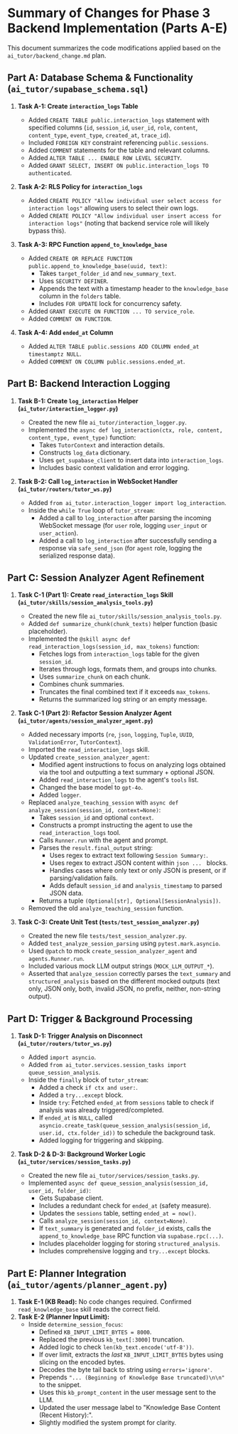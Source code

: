 # Summary of Changes for Phase 3 Backend Implementation (Parts A-E)

This document summarizes the code modifications applied based on the `ai_tutor/backend_change.md` plan.

## Part A: Database Schema & Functionality (`ai_tutor/supabase_schema.sql`)

1.  **Task A-1: Create `interaction_logs` Table**
    *   Added `CREATE TABLE public.interaction_logs` statement with specified columns (`id`, `session_id`, `user_id`, `role`, `content`, `content_type`, `event_type`, `created_at`, `trace_id`).
    *   Included `FOREIGN KEY` constraint referencing `public.sessions`.
    *   Added `COMMENT` statements for the table and relevant columns.
    *   Added `ALTER TABLE ... ENABLE ROW LEVEL SECURITY`.
    *   Added `GRANT SELECT, INSERT ON public.interaction_logs TO authenticated`.

2.  **Task A-2: RLS Policy for `interaction_logs`**
    *   Added `CREATE POLICY "Allow individual user select access for interaction logs"` allowing users to select their own logs.
    *   Added `CREATE POLICY "Allow individual user insert access for interaction logs"` (noting that backend service role will likely bypass this).

3.  **Task A-3: RPC Function `append_to_knowledge_base`**
    *   Added `CREATE OR REPLACE FUNCTION public.append_to_knowledge_base(uuid, text)`:
        *   Takes `target_folder_id` and `new_summary_text`.
        *   Uses `SECURITY DEFINER`.
        *   Appends the text with a timestamp header to the `knowledge_base` column in the `folders` table.
        *   Includes `FOR UPDATE` lock for concurrency safety.
    *   Added `GRANT EXECUTE ON FUNCTION ... TO service_role`.
    *   Added `COMMENT ON FUNCTION`.

4.  **Task A-4: Add `ended_at` Column**
    *   Added `ALTER TABLE public.sessions ADD COLUMN ended_at timestamptz NULL`.
    *   Added `COMMENT ON COLUMN public.sessions.ended_at`.

## Part B: Backend Interaction Logging

1.  **Task B-1: Create `log_interaction` Helper (`ai_tutor/interaction_logger.py`)**
    *   Created the new file `ai_tutor/interaction_logger.py`.
    *   Implemented the `async def log_interaction(ctx, role, content, content_type, event_type)` function:
        *   Takes `TutorContext` and interaction details.
        *   Constructs `log_data` dictionary.
        *   Uses `get_supabase_client` to insert data into `interaction_logs`.
        *   Includes basic context validation and error logging.

2.  **Task B-2: Call `log_interaction` in WebSocket Handler (`ai_tutor/routers/tutor_ws.py`)**
    *   Added `from ai_tutor.interaction_logger import log_interaction`.
    *   Inside the `while True` loop of `tutor_stream`:
        *   Added a call to `log_interaction` after parsing the incoming WebSocket message (for `user` role, logging `user_input` or `user_action`).
        *   Added a call to `log_interaction` after successfully sending a response via `safe_send_json` (for `agent` role, logging the serialized response data).

## Part C: Session Analyzer Agent Refinement

1.  **Task C-1 (Part 1): Create `read_interaction_logs` Skill (`ai_tutor/skills/session_analysis_tools.py`)**
    *   Created the new file `ai_tutor/skills/session_analysis_tools.py`.
    *   Added `def summarize_chunk(chunk_texts)` helper function (basic placeholder).
    *   Implemented the `@skill async def read_interaction_logs(session_id, max_tokens)` function:
        *   Fetches logs from `interaction_logs` table for the given `session_id`.
        *   Iterates through logs, formats them, and groups into chunks.
        *   Uses `summarize_chunk` on each chunk.
        *   Combines chunk summaries.
        *   Truncates the final combined text if it exceeds `max_tokens`.
        *   Returns the summarized log string or an empty message.

2.  **Task C-1 (Part 2): Refactor Session Analyzer Agent (`ai_tutor/agents/session_analyzer_agent.py`)**
    *   Added necessary imports (`re`, `json`, `logging`, `Tuple`, `UUID`, `ValidationError`, `TutorContext`).
    *   Imported the `read_interaction_logs` skill.
    *   Updated `create_session_analyzer_agent`:
        *   Modified agent instructions to focus on analyzing logs obtained via the tool and outputting a text summary + optional JSON.
        *   Added `read_interaction_logs` to the agent's `tools` list.
        *   Changed the base model to `gpt-4o`.
        *   Added `logger`.
    *   Replaced `analyze_teaching_session` with `async def analyze_session(session_id, context=None)`:
        *   Takes `session_id` and optional `context`.
        *   Constructs a prompt instructing the agent to use the `read_interaction_logs` tool.
        *   Calls `Runner.run` with the agent and prompt.
        *   Parses the `result.final_output` string:
            *   Uses regex to extract text following `Session Summary:`.
            *   Uses regex to extract JSON content within ```json ... ``` blocks.
            *   Handles cases where only text or only JSON is present, or if parsing/validation fails.
            *   Adds default `session_id` and `analysis_timestamp` to parsed JSON data.
        *   Returns a tuple `(Optional[str], Optional[SessionAnalysis])`.
    *   Removed the old `analyze_teaching_session` function.

3.  **Task C-3: Create Unit Test (`tests/test_session_analyzer.py`)**
    *   Created the new file `tests/test_session_analyzer.py`.
    *   Added `test_analyze_session_parsing` using `pytest.mark.asyncio`.
    *   Used `@patch` to mock `create_session_analyzer_agent` and `agents.Runner.run`.
    *   Included various mock LLM output strings (`MOCK_LLM_OUTPUT_*`).
    *   Asserted that `analyze_session` correctly parses the `text_summary` and `structured_analysis` based on the different mocked outputs (text only, JSON only, both, invalid JSON, no prefix, neither, non-string output).

## Part D: Trigger & Background Processing

1.  **Task D-1: Trigger Analysis on Disconnect (`ai_tutor/routers/tutor_ws.py`)**
    *   Added `import asyncio`.
    *   Added `from ai_tutor.services.session_tasks import queue_session_analysis`.
    *   Inside the `finally` block of `tutor_stream`:
        *   Added a check `if ctx and user:`.
        *   Added a `try...except` block.
        *   Inside `try`: Fetched `ended_at` from `sessions` table to check if analysis was already triggered/completed.
        *   If `ended_at` is `NULL`, called `asyncio.create_task(queue_session_analysis(session_id, user.id, ctx.folder_id))` to schedule the background task.
        *   Added logging for triggering and skipping.

2.  **Task D-2 & D-3: Background Worker Logic (`ai_tutor/services/session_tasks.py`)**
    *   Created the new file `ai_tutor/services/session_tasks.py`.
    *   Implemented `async def queue_session_analysis(session_id, user_id, folder_id)`:
        *   Gets Supabase client.
        *   Includes a redundant check for `ended_at` (safety measure).
        *   Updates the `sessions` table, setting `ended_at = now()`.
        *   Calls `analyze_session(session_id, context=None)`.
        *   If `text_summary` is generated and `folder_id` exists, calls the `append_to_knowledge_base` RPC function via `supabase.rpc(...)`.
        *   Includes placeholder logging for storing `structured_analysis`.
        *   Includes comprehensive logging and `try...except` blocks.

## Part E: Planner Integration (`ai_tutor/agents/planner_agent.py`)

1.  **Task E-1 (KB Read):** No code changes required. Confirmed `read_knowledge_base` skill reads the correct field.
2.  **Task E-2 (Planner Input Limit):**
    *   Inside `determine_session_focus`:
        *   Defined `KB_INPUT_LIMIT_BYTES = 8000`.
        *   Replaced the previous `kb_text[:3000]` truncation.
        *   Added logic to check `len(kb_text.encode('utf-8'))`.
        *   If over limit, extracts the *last* `KB_INPUT_LIMIT_BYTES` bytes using slicing on the encoded bytes.
        *   Decodes the byte tail back to string using `errors='ignore'`.
        *   Prepends `"... (Beginning of Knowledge Base truncated)\n\n"` to the snippet.
        *   Uses this `kb_prompt_content` in the user message sent to the LLM.
        *   Updated the user message label to "Knowledge Base Content (Recent History):".
        *   Slightly modified the system prompt for clarity. 